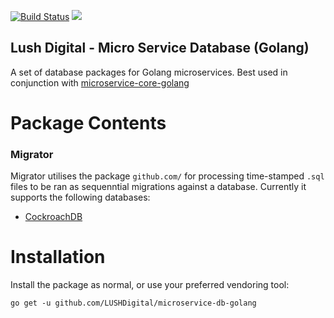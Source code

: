  [![Build Status](https://travis-ci.org/LUSHDigital/microservice-db-golang.svg?branch=master)](https://travis-ci.org/LUSHDigital/microservice-db-golang)
 [![](https://godoc.org/github.com/LUSHDigital/microservice-db-golang?status.svg)](https://godoc.org/github.com/LUSHDigital/microservice-db-golang)


Lush Digital - Micro Service Database (Golang)
---

A set of database packages for Golang microservices. Best used in conjunction
 with [microservice-core-golang](https://github.com/LUSHDigital/microservice-core-golang)

# Package Contents

### Migrator
Migrator utilises the package `github.com/` for processing time-stamped `.sql`
files to be ran as sequenntial migrations against a database. Currently it 
supports the  following databases:
* [CockroachDB](https://www.cockroachlabs.com/product/cockroachdb/)
   
   
# Installation
Install the package as normal, or use your preferred vendoring tool:

`go get -u github.com/LUSHDigital/microservice-db-golang`